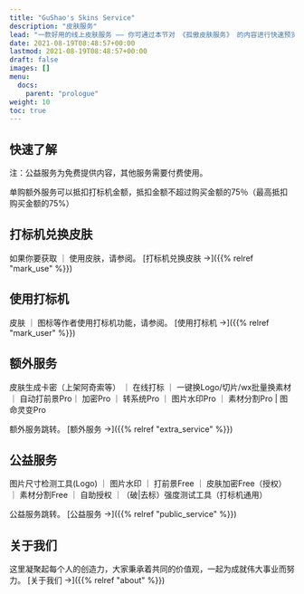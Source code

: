 ```yaml
---
title: "GuShao's Skins Service"
description: "皮肤服务"
lead: "一款好用的线上皮肤服务 —— 你可通过本节对 《孤傲皮肤服务》 的内容进行快速预览。"
date: 2021-08-19T08:48:57+00:00
lastmod: 2021-08-19T08:48:57+00:00
draft: false
images: []
menu:
  docs:
    parent: "prologue"
weight: 10
toc: true
---
```


## 快速了解

注：公益服务为免费提供内容，其他服务需要付费使用。

单购额外服务可以抵扣打标机金额，抵扣金额不超过购买金额的75％（最高抵扣购买金额的75%）

## 打标机兑换皮肤

如果你要获取 ｜ 使用皮肤，请参阅。 [打标机兑换皮肤 →]({{% relref "mark_use" %}})

## 使用打标机

皮肤 ｜ 图标等作者使用打标机功能，请参阅。 [使用打标机 →]({{% relref "mark_user" %}})

## 额外服务

皮肤生成卡密（上架阿奇索等） ｜ 在线打标 ｜ 一键换Logo/切片/wx批量换素材 ｜ 自动打前景Pro｜ 加密Pro ｜ 转系统Pro ｜ 图片水印Pro ｜ 素材分割Pro | 图命灵变Pro

额外服务跳转。 [额外服务 →]({{% relref "extra_service" %}})

## 公益服务

图片尺寸检测工具(Logo) ｜ 图片水印 ｜ 打前景Free ｜ 皮肤加密Free（授权） ｜ 素材分割Free ｜ 自助授权 ｜（破|去标）强度测试工具（打标机通用）

公益服务跳转。 [公益服务 →]({{% relref "public_service" %}})

## 关于我们

这里凝聚起每个人的创造力，大家秉承着共同的价值观，一起为成就伟大事业而努力。 [关于我们 →]({{% relref "about" %}})
